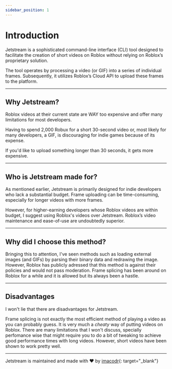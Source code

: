 ```yaml
---
sidebar_position: 1
---
```


# Introduction

Jetstream is a sophisticated command-line interface (CLI) tool designed to facilitate the creation of short videos on Roblox without relying on Roblox’s proprietary solution.

The tool operates by processing a video (or GIF) into a series of individual frames. Subsequently, it utilizes Roblox’s Cloud API to upload these frames to the platform.

---

## Why Jetstream?

Roblox videos at their current state are WAY too expensive and offer many limitations for most developers.

Having to spend 2,000 Robux for a short 30-second video or, most likely for many developers, a GIF, is discouraging for indie games because of its expense.

If you'd like to upload something longer than 30 seconds, it gets more expensive.

---

## Who is Jetstream made for?

As mentioned earlier, Jetstream is primarily designed for indie developers who lack a substantial budget. Frame uploading can be time-consuming, especially for longer videos with more frames.

However, for higher-earning developers whose Roblox videos are within budget, I suggest using Roblox's videos over Jetstream. Roblox’s video maintenance and ease-of-use are undoubtedly superior.

---

## Why did I choose this method?

Bringing this to attention, I've seen methods such as loading external images (and GIFs) by parsing their binary data and redrawing the image. However, Roblox has publicly adressed that this method is against their policies and would not pass moderation. Frame splicing has been around on Roblox for a while and it is allowed but its always been a hastle.

---

## Disadvantages

I won't lie that there are disadvantages for Jetstream.

Frame splicing is not exactly the most efficient method of playing a video as you can probably guess. It is very much a *cheaty* way of putting videos on Roblox. There are many limitations that I won't discuss, specially perfomance wise that might require you to do a bit of tweaking to achieve good performance times with long videos. However, short videos have been shown to work pretty well.

---

Jetstream is maintained and made with :heart: by [imacodr](https://www.roblox.com/users/501780776/profile){: target="_blank"}
